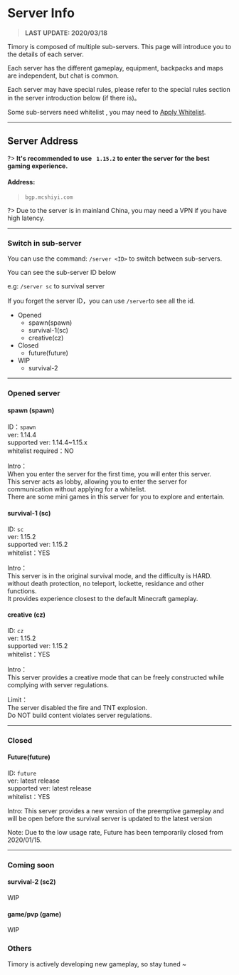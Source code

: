 # Server Info

> **LAST UPDATE: 2020/03/18**

Timory is composed of multiple sub-servers. This page will introduce you to the details of each server.

Each server has the different gameplay, equipment, backpacks and maps are independent, but chat is common.

Each server may have special rules, please refer to the special rules section in the server introduction below (if there is)。

Some sub-servers need whitelist , you may need to [Apply Whitelist](/en-US/join/whitelist.md).

-----

## Server Address

?> **It\'s recommended to use `` 1.15.2`` to enter the server for the best gaming experience.**

#### Address:  
> `` bgp.mcshiyi.com   ``  

?> Due to the server is in mainland China, you may need a VPN if you have high latency.

-----

### Switch in sub-server

You can use the command: ``/server <ID>`` to switch between sub-servers.

You can see the sub-server ID below

e.g: ``/server sc``  to survival server

If you forget the server ID，you can use ``/server``to see all the id.

- Opened
    - spawn(spawn)
    - survival-1(sc)
    - creative(cz)
- Closed
    - future(future)
- WIP
    - survival-2

    
-----

### Opened server 

#### spawn (spawn) 

ID：``spawn``  
ver: 1.14.4  
supported ver: 1.14.4~1.15.x  
whitelist required：NO  

Intro：  
When you enter the server for the first time,
you will enter this server.  
This server acts
as lobby, allowing you to enter the
server for communication without applying for
a whitelist.  
There are some mini games in this
server for you to explore and entertain.

#### survival-1 (sc)

ID: ``sc``  
ver: 1.15.2  
supported ver: 1.15.2  
whitelist：YES

Intro：  
This server is in the original survival mode,
and the difficulty is HARD.   
without death protection,
no teleport, lockette, residance and other functions.  
It provides experience closest to the default Minecraft gameplay.

#### creative (cz)

ID: ``cz``  
ver: 1.15.2  
supported ver: 1.15.2  
whitelist：YES

Intro：  
This server provides a creative mode 
that can be freely constructed while
complying with server regulations.

Limit：  
The server disabled the fire and TNT explosion.  
Do NOT build content violates server regulations.

-----

### Closed

#### Future(future)

ID: ``future``  
ver: latest release  
supported ver: latest release  
whitelist：YES

Intro: This server provides a new version of
the preemptive gameplay and will be open before
the survival server is updated to the latest version

Note: Due to the low usage rate,
Future has been temporarily closed from 2020/01/15.

-----

### Coming soon

#### survival-2 (sc2)

WIP

#### game/pvp (game)

WIP

### Others

Timory is actively developing new gameplay, so stay tuned ~
